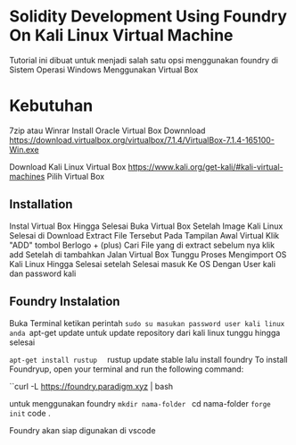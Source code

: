 
# Solidity Development Using Foundry On Kali Linux Virtual Machine

Tutorial ini dibuat untuk menjadi salah satu opsi menggunakan foundry di Sistem Operasi Windows Menggunakan Virtual Box 

# Kebutuhan 
7zip atau Winrar
Install Oracle Virtual Box 
Downnload 
https://download.virtualbox.org/virtualbox/7.1.4/VirtualBox-7.1.4-165100-Win.exe

Download Kali Linux Virtual Box
https://www.kali.org/get-kali/#kali-virtual-machines
Pilih Virtual Box


## Installation
Instal Virtual Box Hingga Selesai
Buka Virtual Box 
Setelah Image Kali Linux Selesai di Download
Extract File Tersebut
Pada Tampilan Awal Virtual Klik "ADD" tombol Berlogo + (plus)
Cari File yang di extract sebelum nya
klik add
Setelah di tambahkan Jalan Virtual Box Tunggu Proses Mengimport OS Kali Linux Hingga Selesai
setelah Selesai masuk Ke OS 
Dengan User kali dan password kali

## Foundry Instalation 
Buka Terminal 
ketikan perintah
``sudo su
masukan password user kali linux anda
``apt-get update
untuk update repository dari kali linux 
tunggu hingga selesai

``apt-get install rustup 
`` rustup update stable 
lalu install foundry
To install Foundryup, open your terminal and run the following command:

``curl -L https://foundry.paradigm.xyz | bash

untuk menggunakan foundry 
``mkdir nama-folder
`` cd nama-folder
`` forge init
`` code .

Foundry akan siap digunakan di vscode 



